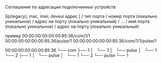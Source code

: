 Соглашение по адресации подключенных устройств

[ip(legacy), mac, imei, deveui адрес ] / тип порта / номер порта (локально уникальное) / адрес на порту (локально  уникальный) / ... / имя порта (локально уникальное) / адрес на порту (локально  уникальный)


пример 00:00:00:00:00:00:85:36/com/1/1
       00:00:00:00:00:00:85:36/pulse/1
       00:00:00:00:00:00:85:36/com/1/1/pulse/1


00:00:00:00:00:00:85:36
└── com
    ├── 1
    │   └── 1
    │       └── pulse
    │           └── 1
    └── 2
        ├── 1
        │   └── pulse
        │       └── 1
        └── 2
            └── pulse
                └── 1

